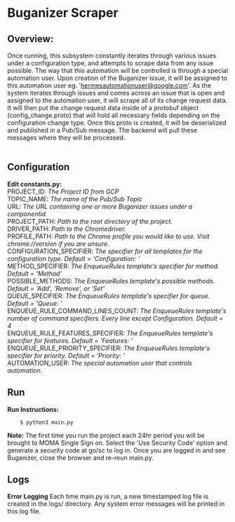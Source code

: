 # Buganizer Scraper

## **Overview:**
Once running, this subsystem constantly iterates through various issues under a configuration type, and attempts to scrape data from any issue possible. The way that this automation will be controlled is through a special automation user. Upon creation of the Buganizer issue, it will be assigned to this automation user eg. 'hermesautomationuser@google.com'. As the system iterates through issues and comes across an issue that is open and assigned to the automation user, it will scrape all of its change request data. It will then put the change request data inside of a protobuf object (config_change.proto) that will hold all necessary fields depending on the configuration change type. Once this proto is created, it will be deserialized and published in a Pub/Sub message. The backend will pull these messages where they will be processed.
 <br/><br/>


**Configuration**
-------------------------------------------------------------------------------

**Edit constants.py:**<br/>
PROJECT_ID: *The Project ID from GCP*<br/>
TOPIC_NAME: *The name of the Pub/Sub Topic* <br/>
URL: *The URL containing one or more Buganizer issues under a componentid.*<br/>
PROJECT_PATH: *Path to the root directory of the project.* <br/>
DRIVER_PATH: *Path to the Chromedriver.*<br/>
PROFILE_PATH: *Path to the Chrome profile you would like to use. Visit chrome://version if you are unsure.*<br/>
CONFIGURATION_SPECIFIER: *The specifier for all templates for the configuration type. Default = 'Configuration: '*<br/>
METHOD_SPECIFIER: *The EnqueueRules template's specifier for method. Default = 'Method'*<br/>
POSSIBLE_METHODS: *The EnqueueRules template's possible methods. Default = 'Add', 'Remove', or 'Set'*<br/>
QUEUE_SPECIFIER: *The EnqueueRules template's specifier for queue. Default = 'Queue: '*<br/>
ENQUEUE_RULE_COMMAND_LINES_COUNT: *The EnqueueRules template's number of command specifiers. Every line except Configuration. Default = 4*<br/>
ENQUEUE_RULE_FEATURES_SPECIFIER: *The EnqueueRules template's specifier for features. Default = 'Features: '*<br/>
ENQUEUE_RULE_PRIORITY_SPECIFIER: *The EnqueueRules template's specifier for priority. Default = 'Priority: '*<br/>
AUTOMATION_USER: *The special automation user that controls automation.*<br/>

**Run**
-------------------------------------------------------------------------------

**Run Instructions:**

        $ python3 main.py


**Note:** The first time you run the project each 24hr period you will be brought to MOMA Single Sign on. Select the 'Use Security Code' option and generate a security code at go/sc to log in. Once you are logged in and see Buganizer, close the browser and re-reun main.py.

**Logs**
-------------------------------------------------------------------------------


**Error Logging** Each time main.py is run, a new timestamped log file is created in the logs/ directory. Any system error messages will be printed in this log file.
